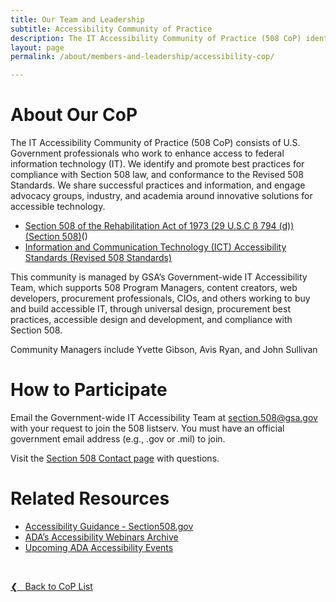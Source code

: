 ```yaml
---
title: Our Team and Leadership
subtitle: Accessibility Community of Practice
description: The IT Accessibility Community of Practice (508 CoP) identifies and promotes best practices for compliance with Section 508 law, and conformance to the Revised 508 Standards.
layout: page
permalink: /about/members-and-leadership/accessibility-cop/

---
```

# About Our CoP
The IT Accessibility Community of Practice (508 CoP) consists of U.S. Government professionals who work to enhance access to federal information technology (IT). We identify and promote best practices for compliance with Section 508 law, and conformance to the Revised 508 Standards. We share successful practices and information, and engage advocacy groups, industry, and academia around innovative solutions for accessible technology.

- [Section 508 of the Rehabilitation Act of 1973 (29 U.S.C ß 794 (d)) (Section 508)](http://www.gpo.gov/fdsys/pkg/USCODE-2011-title29/html/USCODE-2011-title29-chap16-subchapV-sec794d.htm)()
- [Information and Communication Technology (ICT) Accessibility Standards (Revised 508 Standards)](https://www.access-board.gov/guidelines-and-standards/communications-and-it/about-the-ict-refresh/final-rule)

This community is managed by GSA’s Government-wide IT Accessibility Team, which supports 508 Program Managers, content creators, web developers, procurement professionals, CIOs, and others working to buy and build accessible IT, through universal design, procurement best practices, accessible design and development, and compliance with Section 508.

Community Managers include Yvette Gibson, Avis Ryan, and John Sullivan

# How to Participate
Email the Government-wide IT Accessibility Team at [section.508@gsa.gov](mailto:section.508@gsa.gov) with your request to join the 508 listserv. You must have an official government email address (e.g., .gov or .mil) to join.

Visit the [Section 508 Contact page](https://section508.gov/contact-us) with questions.

# Related Resources
* [Accessibility Guidance - Section508.gov](http://section508.gov/)
* [ADA’s Accessibility Webinars Archive](http://www.adaconferences.org/CIOC)
* [Upcoming ADA Accessibility Events](https://dev.accessibilityonline.org/cioc-508/schedule)

&nbsp;

<a href="{{site.baseurl}}/about/members-and-leadership/#council-committees">&#10094; &nbsp; Back to CoP List</a><br>
